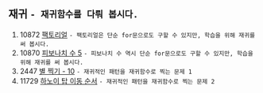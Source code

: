 재귀 ```- 재귀함수를 다뤄 봅시다.```
---
1. 10872	[팩토리얼](https://www.acmicpc.net/problem/10872)
    ```- 팩토리얼은 단순 for문으로도 구할 수 있지만, 학습을 위해 재귀를 써 봅시다.```
2. 10870	[피보나치 수 5](https://www.acmicpc.net/problem/10870)
    ```- 피보나치 수 역시 단순 for문으로도 구할 수 있지만, 학습을 위해 재귀를 써 봅시다.```
3. 2447	[별 찍기 - 10](https://www.acmicpc.net/problem/2447)
    ```- 재귀적인 패턴을 재귀함수로 찍는 문제 1```
4. 11729	[하노이 탑 이동 순서](https://www.acmicpc.net/problem/11729)
    ```- 재귀적인 패턴을 재귀함수로 찍는 문제 2```
